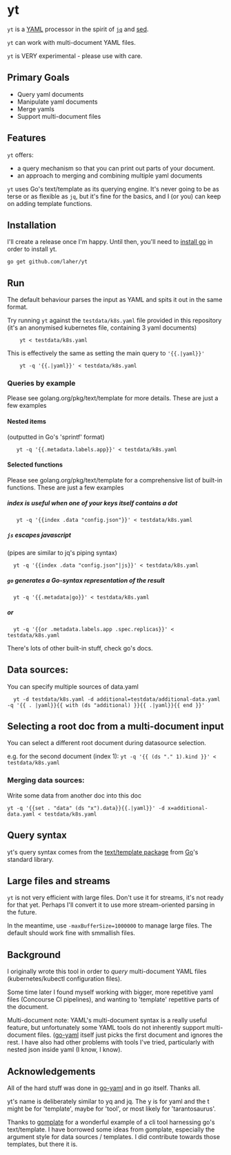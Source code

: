 # yt

`yt` is a [YAML](http://www.yaml.org/) processor in the spirit of [`jq`](https://stedolan.github.io/jq/) and [sed](https://en.wikipedia.org/wiki/Sed).

`yt` can work with multi-document YAML files.

`yt` is VERY experimental - please use with care.

## Primary Goals

 * Query yaml documents
 * Manipulate yaml documents
 * Merge yamls
 * Support multi-document files
## Features

`yt` offers:

 * a query mechanism so that you can print out parts of your document.
 * an approach to merging and combining multiple yaml documents

`yt` uses Go's text/template as its querying engine. It's never going to be as terse or as flexible as `jq`, but it's fine for the basics, and I (or you) can keep on adding template functions.

## Installation

I'll create a release once I'm happy. Until then, you'll need to [install go](https://golang.org/doc/install) in order to install yt.

    go get github.com/laher/yt

## Run

The default behaviour parses the input as YAML and spits it out in the same format.

Try running `yt` against the `testdata/k8s.yaml` file provided in this repository (it's an anonymised kubernetes file, containing 3 yaml documents)

```
    yt < testdata/k8s.yaml 
```

This is effectively the same as setting the main query to `'{{.|yaml}}'`

```
    yt -q '{{.|yaml}}' < testdata/k8s.yaml 
```

### Queries by example

Please see golang.org/pkg/text/template for more details. These are just a few examples

#### Nested items

(outputted in Go's 'sprintf' format)

```
   yt -q '{{.metadata.labels.app}}' < testdata/k8s.yaml
```

#### Selected functions

Please see golang.org/pkg/text/template for a comprehensive list of built-in functions. These are just a few examples

##### index is useful when one of your keys itself contains a dot

```
   yt -q '{{index .data "config.json"}}' < testdata/k8s.yaml
```

##### `js` escapes javascript

(pipes are similar to jq's piping syntax)

```
  yt -q '{{index .data "config.json"|js}}' < testdata/k8s.yaml
```

##### `go` generates a Go-syntax representation of the result

```
  yt -q '{{.metadata|go}}' < testdata/k8s.yaml
```

##### or

```
  yt -q '{{or .metadata.labels.app .spec.replicas}}' < testdata/k8s.yaml
```

There's lots of other built-in stuff, check go's docs.

## Data sources:

You can specify multiple sources of data.yaml

```
  yt -d testdata/k8s.yaml -d additional=testdata/additional-data.yaml -q '{{ . |yaml}}{{ with (ds "additional) }}{{ .|yaml}}{{ end }}'
```

## Selecting a root doc from a multi-document input

You can select a different root document during datasource selection.

e.g. for the second document (index 1): `yt -q '{{ (ds "." 1).kind }}' < testdata/k8s.yaml`

### Merging data sources:

Write some data from another doc into this doc

```
yt -q '{{set . "data" (ds "x").data}}{{.|yaml}}' -d x=additional-data.yaml < testdata/k8s.yaml
```

## Query syntax

yt's query syntax comes from the [text/template package](https://golang.org/pkg/text/template) from [Go](https://golang.org)'s standard library.

## Large files and streams

`yt` is not very efficient with large files. Don't use it for streams, it's not ready for that yet. Perhaps I'll convert it to use more stream-oriented parsing in the future.

In the meantime, use `-maxBufferSize=1000000` to manage large files. The default should work fine with smmallish files.

## Background

I originally wrote this tool in order to _query_ multi-document YAML files (kubernetes/kubectl configuration files). 

Some time later I found myself working with bigger, more repetitive yaml files (Concourse CI pipelines), and wanting to 'template' repetitive parts of the document.

Multi-document note: YAML's multi-document syntax is a really useful feature, but unfortunately some YAML tools do not inherently support multi-document files. ([go-yaml](https://github.com/go-yaml/yaml) itself just picks the first document and ignores the rest. I have also had other problems with tools I've tried, particularly with nested json inside yaml (I know, I know).

## Acknowledgements

All of the hard stuff was done in [go-yaml](https://github.com/go-yaml/yaml) and in go itself. Thanks all. 

yt's name is deliberately similar to yq and jq. The y is for yaml and the t might be for 'template', maybe for 'tool', or most likely for 'tarantosaurus'.

Thanks to [gomplate](https://github.com/hairyhenderson/gomplate) for a wonderful example of a cli tool harnessing go's text/template. I have borrowed some ideas from gomplate, especially the argument style for data sources / templates. I did contribute towards those templates, but there it is.
